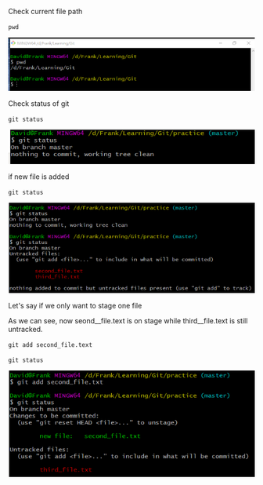 Check current file path

`pwd`

![](/assets/import6.png)

Check status of git

`git status`

![](/assets/import7.png)

if new file is added

`git status`

![](/assets/import8.png)

Let's say if we only want to stage one file

As we can see, now seond\_\_file.text is on stage while third\_\_file.text is still untracked.

`git add second_file.text`

`git status`

![](/assets/import9.png)

